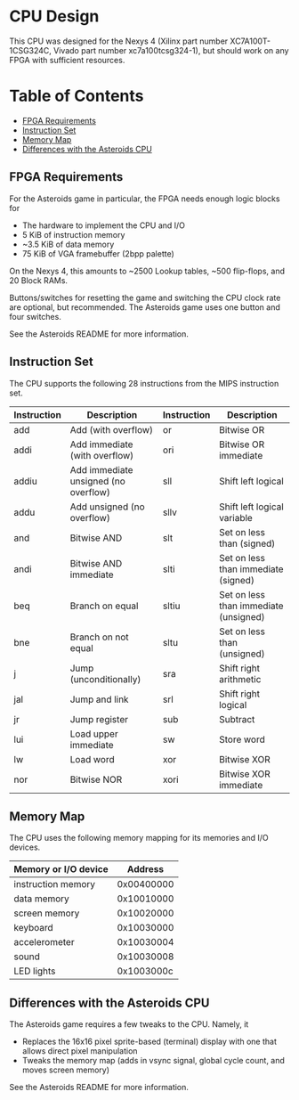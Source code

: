 # CPU Design

This CPU was designed for the Nexys 4 (Xilinx part number XC7A100T-1CSG324C,
Vivado part number xc7a100tcsg324-1), but should work on any FPGA with
sufficient resources.

# Table of Contents
  * [FPGA Requirements](#FPGARequirements)
  * [Instruction Set](#InstructionSet)
  * [Memory Map](#MemoryMap)
  * [Differences with the Asteroids CPU](#AsteroidsDifferences)

<a name = "FPGARequirements"></a>
## FPGA Requirements

For the Asteroids game in particular, the FPGA needs enough logic blocks for
  * The hardware to implement the CPU and I/O
  * 5 KiB of instruction memory
  * ~3.5 KiB of data memory
  * 75 KiB of VGA framebuffer (2bpp palette)

On the Nexys 4, this amounts to ~2500 Lookup tables, ~500 flip-flops, and 20
Block RAMs.

Buttons/switches for resetting the game and switching the CPU clock rate are
optional, but recommended. The Asteroids game uses one button and four switches.

See the Asteroids README for more information.

<a name = "InstructionSet"></a>
## Instruction Set

The CPU supports the following 28 instructions from the MIPS instruction set.

  |Instruction|Description                         |Instruction|Description                          |
  |-----------|------------------------------------|-----------|-------------------------------------|
  |add        |Add (with overflow)                 |or         |Bitwise OR                           |
  |addi       |Add immediate (with overflow)       |ori        |Bitwise OR immediate                 |
  |addiu      |Add immediate unsigned (no overflow)|sll        |Shift left logical                   |
  |addu       |Add unsigned (no overflow)          |sllv       |Shift left logical variable          |
  |and        |Bitwise AND                         |slt        |Set on less than (signed)            |
  |andi       |Bitwise AND immediate               |slti       |Set on less than immediate (signed)  |
  |beq        |Branch on equal                     |sltiu      |Set on less than immediate (unsigned)|
  |bne        |Branch on not equal                 |sltu       |Set on less than (unsigned)          |
  |j          |Jump (unconditionally)              |sra        |Shift right arithmetic               |
  |jal        |Jump and link                       |srl        |Shift right logical                  |
  |jr         |Jump register                       |sub        |Subtract                             |
  |lui        |Load upper immediate                |sw         |Store word                           |
  |lw         |Load word                           |xor        |Bitwise XOR                          |
  |nor        |Bitwise NOR                         |xori       |Bitwise XOR immediate                |

<a name = "MemoryMap"></a>
## Memory Map

The CPU uses the following memory mapping for its memories and I/O devices.

  |Memory or I/O device  |Address   |
  |----------------------|----------|
  |instruction memory    |0x00400000|
  |data memory           |0x10010000|
  |screen memory         |0x10020000|
  |keyboard              |0x10030000|
  |accelerometer         |0x10030004|
  |sound                 |0x10030008|
  |LED lights            |0x1003000c|

<a name = "AsteroidsDifferences"></a>
## Differences with the Asteroids CPU

The Asteroids game requires a few tweaks to the CPU. Namely, it
  * Replaces the 16x16 pixel sprite-based (terminal) display with one that
    allows direct pixel manipulation
  * Tweaks the memory map (adds in vsync signal, global cycle count, and moves
    screen memory)

See the Asteroids README for more information.
